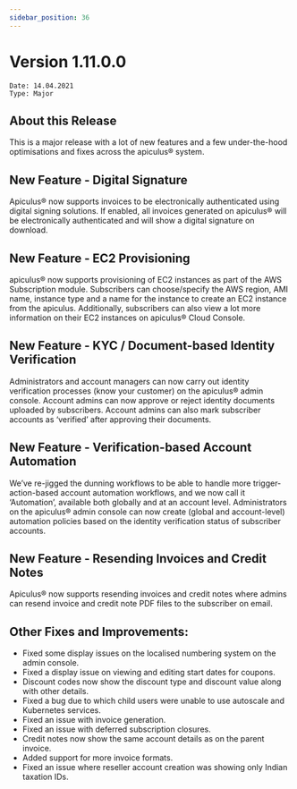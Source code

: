 ```yaml
---
sidebar_position: 36
---
```

# Version 1.11.0.0
```
Date: 14.04.2021
Type: Major
```

## About this Release

This is a major release with a lot of new features and a few under-the-hood optimisations and fixes across the apiculus® system.

## New Feature - Digital Signature

Apiculus® now supports invoices to be electronically authenticated using digital signing solutions. If enabled, all invoices generated on apiculus® will be electronically authenticated and will show a digital signature on download.

## New Feature - EC2 Provisioning

apiculus® now supports provisioning of EC2 instances as part of the AWS Subscription module. Subscribers can choose/specify the AWS region, AMI name, instance type and a name for the instance to create an EC2 instance from the apiculus. Additionally, subscribers can also view a lot more information on their EC2 instances on apiculus® Cloud Console.

## New Feature - KYC / Document-based Identity Verification

Administrators and account managers can now carry out identity verification processes (know your customer) on the apiculus® admin console. Account admins can now approve or reject identity documents uploaded by subscribers. Account admins can also mark subscriber accounts as ‘verified’ after approving their documents.

## New Feature - Verification-based Account Automation

We’ve re-jigged the dunning workflows to be able to handle more trigger-action-based account automation workflows, and we now call it ‘Automation’, available both globally and at an account level. Administrators on the apiculus® admin console can now create (global and account-level) automation policies based on the identity verification status of subscriber accounts.

## New Feature - Resending Invoices and Credit Notes

Apiculus® now supports resending invoices and credit notes where admins can resend invoice and credit note PDF files to the subscriber on email.

## Other Fixes and Improvements:

- Fixed some display issues on the localised numbering system on the admin console.
- Fixed a display issue on viewing and editing start dates for coupons.
- Discount codes now show the discount type and discount value along with other details.
- Fixed a bug due to which child users were unable to use autoscale and Kubernetes services.
- Fixed an issue with invoice generation.
- Fixed an issue with deferred subscription closures.
- Credit notes now show the same account details as on the parent invoice.
- Added support for more invoice formats.
- Fixed an issue where reseller account creation was showing only Indian taxation IDs.




